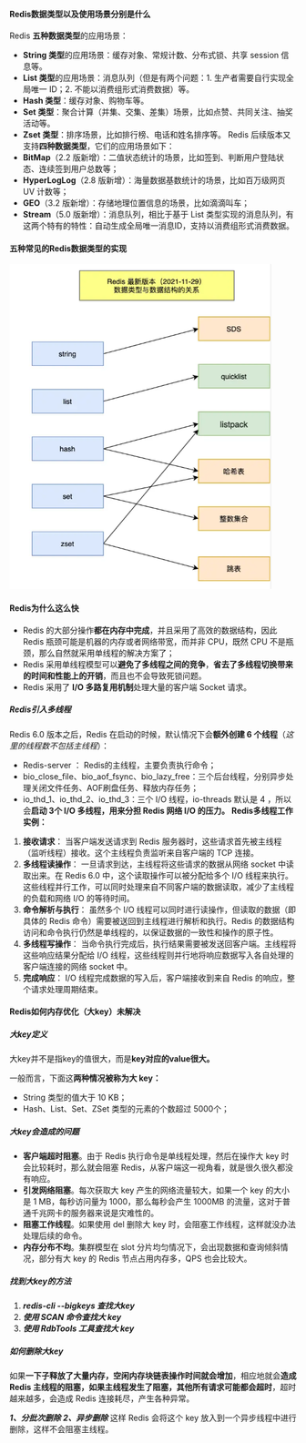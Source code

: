 #### Redis数据类型以及使用场景分别是什么
Redis **五种数据类型**的应用场景：
- **String 类型**的应用场景：缓存对象、常规计数、分布式锁、共享 session 信息等。
- **List 类型**的应用场景：消息队列（但是有两个问题：1. 生产者需要自行实现全局唯一 ID；2. 不能以消费组形式消费数据）等。
- **Hash 类型**：缓存对象、购物车等。
- **Set 类型**：聚合计算（并集、交集、差集）场景，比如点赞、共同关注、抽奖活动等。
- **Zset 类型**：排序场景，比如排行榜、电话和姓名排序等。
Redis 后续版本又支持**四种数据类型**，它们的应用场景如下：
- **BitMap**（2.2 版新增）：二值状态统计的场景，比如签到、判断用户登陆状态、连续签到用户总数等；
- **HyperLogLog**（2.8 版新增）：海量数据基数统计的场景，比如百万级网页 UV 计数等；
- **GEO**（3.2 版新增）：存储地理位置信息的场景，比如滴滴叫车；
- **Stream**（5.0 版新增）：消息队列，相比于基于 List 类型实现的消息队列，有这两个特有的特性：自动生成全局唯一消息ID，支持以消费组形式消费数据。
#### 五种常见的Redis数据类型的实现
![](../../img/Pasted%20image%2020240513195740.png)
#### Redis为什么这么快
- Redis 的大部分操作**都在内存中完成**，并且采用了高效的数据结构，因此 Redis 瓶颈可能是机器的内存或者网络带宽，而并非 CPU，既然 CPU 不是瓶颈，那么自然就采用单线程的解决方案了；
- Redis 采用单线程模型可以**避免了多线程之间的竞争**，**省去了多线程切换带来的时间和性能上的开销**，而且也不会导致死锁问题。
- Redis 采用了 **I/O 多路复用机制**处理大量的客户端 Socket 请求。
##### Redis引入多线程
Redis 6.0 版本之后，Redis 在启动的时候，默认情况下会**额外创建 6 个线程**（_这里的线程数不包括主线程_）：
- Redis-server ： Redis的主线程，主要负责执行命令；
- bio_close_file、bio_aof_fsync、bio_lazy_free：三个后台线程，分别异步处理关闭文件任务、AOF刷盘任务、释放内存任务；
- io_thd_1、io_thd_2、io_thd_3：三个 I/O 线程，io-threads 默认是 4 ，所以会**启动 3个 I/O 多线程，用来分担 Redis 网络 I/O 的压力。**
**Redis多线程工作实例：**
1. **接收请求**： 当客户端发送请求到 Redis 服务器时，这些请求首先被主线程（监听线程）接收。这个主线程负责监听来自客户端的 TCP 连接。
2. **多线程读操作**： 一旦请求到达，主线程将这些请求的数据从网络 socket 中读取出来。在 Redis 6.0 中，这个读取操作可以被分配给多个 I/O 线程来执行。这些线程并行工作，可以同时处理来自不同客户端的数据读取，减少了主线程的负载和网络 I/O 的等待时间。
3. **命令解析与执行**： 虽然多个 I/O 线程可以同时进行读操作，但读取的数据（即具体的 Redis 命令）需要被送回到主线程进行解析和执行。Redis 的数据结构访问和命令执行仍然是单线程的，以保证数据的一致性和操作的原子性。
4. **多线程写操作**： 当命令执行完成后，执行结果需要被发送回客户端。主线程将这些响应结果分配给 I/O 线程，这些线程则并行地将响应数据写入各自处理的客户端连接的网络 socket 中。
5. **完成响应**： I/O 线程完成数据的写入后，客户端接收到来自 Redis 的响应，整个请求处理周期结束。
#### Redis如何内存优化（大key）未解决

##### 大key定义
大key并不是指key的值很大，而是**key对应的value很大。**

一般而言，下面这**两种情况被称为大 key：**
- String 类型的值大于 10 KB；
- Hash、List、Set、ZSet 类型的元素的个数超过 5000个；
##### 大key会造成的问题
- **客户端超时阻塞**。由于 Redis 执行命令是单线程处理，然后在操作大 key 时会比较耗时，那么就会阻塞 Redis，从客户端这一视角看，就是很久很久都没有响应。
- **引发网络阻塞**。每次获取大 key 产生的网络流量较大，如果一个 key 的大小是 1 MB，每秒访问量为 1000，那么每秒会产生 1000MB 的流量，这对于普通千兆网卡的服务器来说是灾难性的。
- **阻塞工作线程**。如果使用 del 删除大 key 时，会阻塞工作线程，这样就没办法处理后续的命令。
- **内存分布不均**。集群模型在 slot 分片均匀情况下，会出现数据和查询倾斜情况，部分有大 key 的 Redis 节点占用内存多，QPS 也会比较大。
##### 找到大key的方法
1. _**redis-cli --bigkeys 查找大key**_
2. _**使用 SCAN 命令查找大 key**_
3. _**使用 RdbTools 工具查找大 key**_
##### 如何删除大key
如果**一下子释放了大量内存，空闲内存块链表操作时间就会增加**，相应地就会**造成 Redis 主线程的阻塞，如果主线程发生了阻塞，其他所有请求可能都会超时**，超时越来越多，会造成 Redis 连接耗尽，产生各种异常。

_**1、分批次删除**_
_**2、异步删除**_
这样 Redis 会将这个 key 放入到一个异步线程中进行删除，这样不会阻塞主线程。
